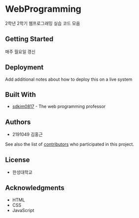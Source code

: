 # WebProgramming

2학년 2학기 웹프로그래밍 실습 코드 모음

## Getting Started

매주 월요일 갱신

## Deployment

Add additional notes about how to deploy this on a live system

## Built With

* [sdkim0817](https://github.com/sdkim0817) - The web programming professor

## Authors

* 2191049 김홍근

See also the list of [contributors](https://github.com/your/project/contributors) who participated in this project.

## License

* 한성대학교

## Acknowledgments

* HTML
* CSS
* JavaScript
